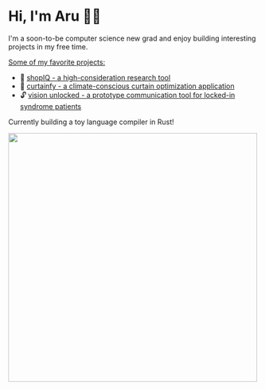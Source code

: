 # Hi, I'm Aru 👋🏽

I'm a soon-to-be computer science new grad and enjoy building interesting projects in my free time.

<ins>Some of my favorite projects:</ins>
- 🛒 [shopIQ - a high-consideration research tool](https://github.com/arugyani/shopIQ)
- 🔋 [curtainfy - a climate-conscious curtain optimization application](https://github.com/arugyani/curtainfy)
- 🔓 [vision unlocked - a prototype communication tool for locked-in syndrome patients](https://github.com/arugyani/vision-unlocked)

Currently building a toy language compiler in Rust!

<img src="https://user-images.githubusercontent.com/74038190/212748830-4c709398-a386-4761-84d7-9e10b98fbe6e.gif" width="500">
